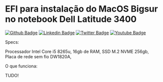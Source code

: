 # EFI para instalação do MacOS Bigsur no notebook Dell Latitude 3400

[![Github Badge](https://img.shields.io/badge/-Github-000?style=flat-square&logo=Github&logoColor=white&link=https://github.com/davidfrei7as)](https://github.com/davidfrei7as)
[![Linkedin Badge](https://img.shields.io/badge/-LinkedIn-blue?style=flat-square&logo=Linkedin&logoColor=white&link=https://www.linkedin.com/in/davidfrei7as/)](https://www.linkedin.com/in/davidfrei7as/)
[![Twitter Badge](https://img.shields.io/badge/-Twitter-1ca0f1?style=flat-square&labelColor=1ca0f1&logo=twitter&logoColor=white&link=https://twitter.com/davidfrei7as)](https://twitter.com/davidfrei7as)
[![Youtube Badge](https://img.shields.io/badge/-YouTube-ff0000?style=flat-square&labelColor=ff0000&logo=youtube&logoColor=white&link=https://www.youtube.com/user/davidfrei7as)](https://www.youtube.com/user/davidfrei7as)

Specs:

Processador Intel Core i5 8265u,
16gb de RAM,
SSD M.2 NVME 256gb,
Placa de rede sem fio DW1820A,

O que funciona:

TUDO!

